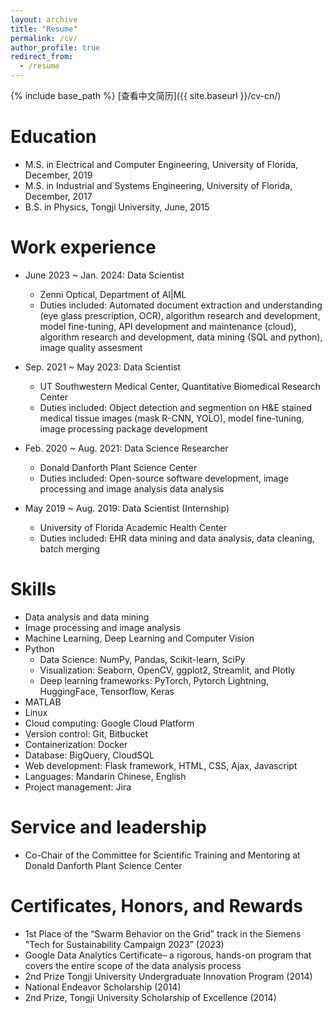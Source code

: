 ```yaml
---
layout: archive
title: "Resume"
permalink: /cv/
author_profile: true
redirect_from:
  - /resume
---
```


{% include base_path %}
[查看中文简历]({{ site.baseurl }}/cv-cn/)

Education
======
* M.S. in Electrical and Computer Engineering, University of Florida, December, 2019
* M.S. in Industrial and Systems Engineering, University of Florida, December, 2017
* B.S. in Physics, Tongji University, June, 2015

Work experience
======
* June 2023 ~ Jan. 2024: Data Scientist
  * Zenni Optical, Department of AI\|ML
  * Duties included: Automated document extraction and understanding (eye glass prescription, OCR), algorithm research and development, model fine-tuning, API development and maintenance (cloud), algorithm research and development, data mining (SQL and python), image quality assesment

* Sep. 2021 ~ May 2023: Data Scientist
  * UT Southwestern Medical Center, Quantitative Biomedical Research Center
  * Duties included: Object detection and segmention on H&E stained medical tissue images (mask R-CNN, YOLO), model fine-tuning, image processing package development

* Feb. 2020 ~ Aug. 2021: Data Science Researcher
  * Donald Danforth Plant Science Center
  * Duties included: Open-source software development, image processing and image analysis data analysis

* May 2019 ~ Aug. 2019: Data Scientist (Internship)
  * University of Florida Academic Health Center
  * Duties included: EHR data mining and data analysis, data cleaning, batch merging

Skills
======
* Data analysis and data mining
* Image processing and image analysis
* Machine Learning, Deep Learning and Computer Vision
* Python
  * Data Science: NumPy, Pandas, Scikit-learn, SciPy
  * Visualization: Seaborn, OpenCV, ggplot2, Streamlit, and Plotly
  * Deep learning frameworks: PyTorch, Pytorch Lightning, HuggingFace, Tensorflow, Keras
* MATLAB
* Linux
* Cloud computing: Google Cloud Platform
* Version control: Git, Bitbucket
* Containerization: Docker
* Database: BigQuery, CloudSQL
* Web development: Flask framework, HTML, CSS, Ajax, Javascript
* Languages: Mandarin Chinese, English
* Project management: Jira

<!-- Publications
======
  <ul>{% for post in site.publications reversed %}
    {% include archive-single-cv.html %}
  {% endfor %}</ul> -->
  
Service and leadership
======
* Co-Chair of the Committee for Scientific Training and Mentoring at Donald Danforth Plant Science Center

Certificates, Honors, and Rewards 
======
* 1st Place of the “Swarm Behavior on the Grid” track in the Siemens "Tech for Sustainability Campaign 2023” (2023)
* Google Data Analytics Certificate– a rigorous, hands-on program that covers the entire scope of the data analysis process
* 2nd Prize Tongji University Undergraduate Innovation Program (2014)
* National Endeavor Scholarship (2014)
* 2nd Prize, Tongji University Scholarship of Excellence (2014)